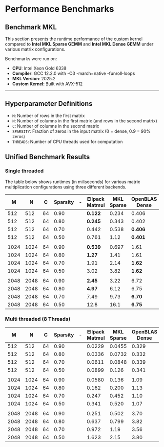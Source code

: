 # Performance Benchmarks

## Benchmark MKL

This section presents the runtime performance of the custom kernel compared to **Intel MKL Sparse GEMM** and **Intel MKL Dense GEMM** under various matrix configurations.

Benchmarks were run on:
- **CPU**: Intel Xeon Gold 6338
- **Compiler**: GCC 12.2.0 with -O3 -march=native -funroll-loops
- **MKL Version**: 2025.2
- **Custom Kernel**: Built with AVX-512

---

## Hyperparameter Definitions

- `M`: Number of rows in the first matrix
- `N`: Number of columns in the first matrix (and rows in the second matrix)
- `C`: Number of columns in the second matrix
- `SPARSITY`: Fraction of zeros in the input matrix (0 = dense, 0.9 = 90% zeros)
- `THREADS`: Number of CPU threads used for computation

## Unified Benchmark Results

### Single threaded

The table below shows runtimes (in miliseconds) for various matrix multiplication configurations using three different backends.


| M    | N    | C    | Sparsity | - | Ellpack Matmul | MKL Sparse | OpenBLAS Dense |
|------|------|------|----------|-|----------------|------------|----------------|
| 512  | 512  | 64   | 0.90     | | **0.122**         | 0.234      | 0.406          |
| 512  | 512  | 64   | 0.80     | | **0.245**          | 0.343      | 0.402          |
| 512  | 512  | 64   | 0.70     | | 0.442          | 0.538      | **0.406**          |
| 512  | 512  | 64   | 0.50     | | 0.761          | 1.12       | **0.401**          |
|                |
| 1024 | 1024 | 64   | 0.90     | | **0.539**          | 0.697      | 1.61           |
| 1024 | 1024 | 64   | 0.80     | | **1.27**          | 1.41       | 1.61           |
| 1024 | 1024 | 64   | 0.70     | | 1.91           | 2.14       |**1.62**           |
| 1024 | 1024 | 64   | 0.50     | | 3.02           | 3.82       | **1.62**           |
|                   |
| 2048 | 2048 | 64   | 0.90     | | **2.45**           | 3.22       | 6.72           |
| 2048 | 2048 | 64   | 0.80     | | **4.97**           | 6.12       | 6.75           |
| 2048 | 2048 | 64   | 0.70     | | 7.49           | 9.73       | **6.70**           |
| 2048 | 2048 | 64   | 0.50     | | 12.8           | 16.1       | **6.75**           |

### Multi threaded (8 Threads)



| M    | N    | C    | Sparsity | - | Ellpack Matmul | MKL Sparse | OpenBLAS Dense |
|------|------|------|----------|-|----------------|------------|----------------|
| 512  | 512  | 64   | 0.90     | | 0.0229         | 0.0455     | 0.329          |
| 512  | 512  | 64   | 0.80     | | 0.0336         | 0.0732     | 0.332          |
| 512  | 512  | 64   | 0.70     | | 0.0611         | 0.0848     | 0.339          |
| 512  | 512  | 64   | 0.50     | | 0.0899         | 0.126      | 0.341          |
|                 |
| 1024 | 1024 | 64   | 0.90     | | 0.0580         | 0.136      | 1.09           |
| 1024 | 1024 | 64   | 0.80     | | 0.162          | 0.200      | 1.13           |
| 1024 | 1024 | 64   | 0.70     | | 0.247          | 0.452      | 1.10           |
| 1024 | 1024 | 64   | 0.50     | | 0.341          | 0.520      | 1.07           |
|               |
| 2048 | 2048 | 64   | 0.90     | | 0.251          | 0.502      | 3.70           |
| 2048 | 2048 | 64   | 0.80     | | 0.637          | 0.799      | 3.82           |
| 2048 | 2048 | 64   | 0.70     | | 0.972          | 1.19       | 3.56           |
| 2048 | 2048 | 64   | 0.50     | | 1.623          | 2.15       | 3.80           